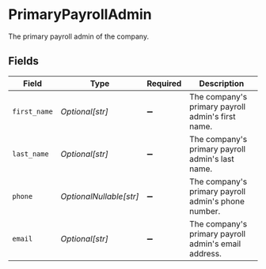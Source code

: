 # PrimaryPayrollAdmin

The primary payroll admin of the company.


## Fields

| Field                                                | Type                                                 | Required                                             | Description                                          |
| ---------------------------------------------------- | ---------------------------------------------------- | ---------------------------------------------------- | ---------------------------------------------------- |
| `first_name`                                         | *Optional[str]*                                      | :heavy_minus_sign:                                   | The company's primary payroll admin's first name.    |
| `last_name`                                          | *Optional[str]*                                      | :heavy_minus_sign:                                   | The company's primary payroll admin's last name.     |
| `phone`                                              | *OptionalNullable[str]*                              | :heavy_minus_sign:                                   | The company's primary payroll admin's phone number.  |
| `email`                                              | *Optional[str]*                                      | :heavy_minus_sign:                                   | The company's primary payroll admin's email address. |